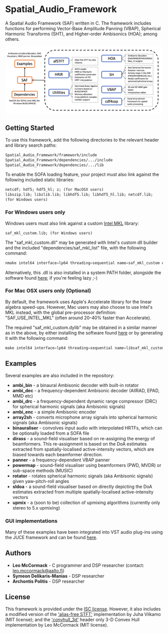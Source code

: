 # Spatial_Audio_Framework

A Spatial Audio Framework (SAF) written in C. The framework includes functions for performing Vector-Base Amplitude Panning (VBAP), Spherical Harmonic Transforms (SHT), and Higher-order Ambisonics (HOA); among others.

![](saf.png)

## Getting Started

To use this framework, add the following directories to the relevant header and library search paths:

```
Spatial_Audio_Framework/framework/include
Spatial_Audio_Framework/dependencies/.../include
Spatial_Audio_Framework/dependencies/.../lib
```

To enable the SOFA loading feature, your project must also link against the following included static libraries:

```
netcdf; hdf5; hdf5_hl; z; (for MacOSX users)
libszip.lib; libzlib.lib; libhdf5.lib; libhdf5_hl.lib; netcdf.lib; (for Windows users)
```

### For Windows users only

Windows users must also link against a custom [Intel MKL](https://software.intel.com/en-us/articles/free-ipsxe-tools-and-libraries) library:

```
saf_mkl_custom.lib; (for Windows users)
```

The "saf_mkl_custom.dll" may be generated with Intel's custom dll builder and the included "dependencies/saf_mkl_list" file, with the following command:

```c
nmake intel64 interface=lp64 threading=sequential name=saf_mkl_custom export=saf_mkl_list
```
Alternatively, this .dll is also installed in a system PATH folder, alongside the software found [here](http://research.spa.aalto.fi/projects/sparta_vsts/download/); if you're feeling lazy ;-) 

### For Mac OSX users only (Optional)

By default, the framework uses Apple's Accelerate library for the linear algebra speed-ups. However, Mac users may also choose to use Intel's MKL instead, with the global pre-processor definition: "SAF_USE_INTEL_MKL" (often around 20-40% faster than Accelerate). 

The required "saf_mkl_custom.dylib" may be obtained in a similar manner as in the above, by either installing the software found [here](http://research.spa.aalto.fi/projects/sparta_vsts/download/) or by generating it with the following command:

```c
make intel64 interface=lp64 threading=sequential name=libsaf_mkl_custom export=saf_mkl_list
```

## Examples

Several examples are also included in the repository:
* **ambi_bin** - a binaural Ambisonic decoder with built-in rotator
* **ambi_dec** - a frequency-dependent Ambisonic decoder (AllRAD, EPAD, MMD etc)
* **ambi_drc** - a frequency-dependent dynamic range compressor (DRC) for spherical harmonic signals (aka Ambisonic signals)
* **ambi_enc** - a simple Ambisonic encoder
* **array2sh** - converts microphone array signals into spherical harmonic signals (aka Ambisonic signals)
* **binauraliser** - convolves input audio with interpolated HRTFs, which can be optionally loaded from a SOFA file
* **dirass** - a sound-field visualiser based on re-assigning the energy of beamformers. This re-assignment is based on the DoA estimates extracted from spatially-localised active-intensity vectors, which are biased towards each beamformer direction.
* **panner** - a frequency-dependent VBAP panner
* **powermap** - sound-field visualiser using beamformers (PWD, MVDR) or sub-space methods (MUSIC)
* **rotator** - rotates spherical harmonic signals (aka Ambisonic signals) given yaw-pitch-roll angles
* **sldoa** - a sound-field visualiser based on directly depicting the DoA estimates extracted from multiple spatially-localised active-intensity vectors
* **upmix** - a (soon to be) collection of upmixing algorithms (currently only stereo to 5.x upmixing)

### GUI implementations

Many of these examples have been integrated into VST audio plug-ins using the JUCE framework and can be found [here](http://research.spa.aalto.fi/projects/sparta_vsts/).

## Authors

* **Leo McCormack** - C programmer and DSP researcher (contact: leo.mccormack@aalto.fi)
* **Symeon Delikaris-Manias** - DSP researcher
* **Archontis Politis** - DSP researcher

## License

This framework is provided under the [ISC license](https://choosealicense.com/licenses/isc/). However, it also includes a modified version of the ['alias-free STFT'](https://github.com/jvilkamo/afSTFT) implementation by Juha Vilkamo (MIT license); and the ['convhull_3d'](https://github.com/leomccormack/convhull_3d) header only 3-D Convex Hull implementation by Leo McCormack (MIT license).

